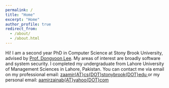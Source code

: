 ```yaml
---
permalink: /
title: "Home"
excerpt: "Home"
author_profile: true
redirect_from: 
  - /about/
  - /about.html
---
```


Hi! 
I am a second year PhD in Computer Science at Stony Brook University, advised by [Prof. Dongyoon Lee](https://www3.cs.stonybrook.edu/~dongyoon/). My areas of interest are broadly software and system security. I completed my undergraduate from Lahore University of Management Sciences in Lahore, Pakistan.
You can contact me via email on my professional email: [zaamir{AT}cs{DOT}stonybrook{DOT}edu ](mailto:zaamir@cs.stonybrook.edu) or my personal email: [aamirzainab{AT}yahoo{DOT}com](mailto:aamirzainab@yahoo.com)

